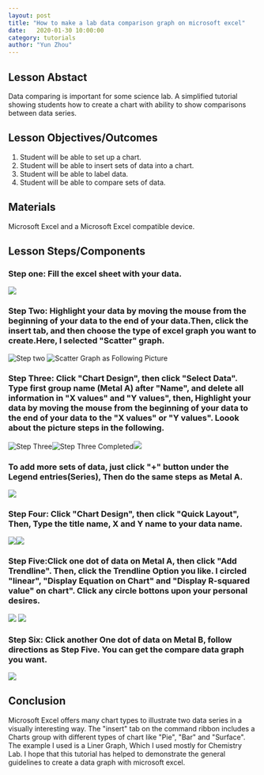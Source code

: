```yaml
---
layout: post
title: "How to make a lab data comparison graph on microsoft excel" 
date:   2020-01-30 10:00:00
category: tutorials
author: "Yun Zhou" 
---
```


## Lesson Abstact
Data comparing is important for some science lab. A simplified tutorial showing students how to create a chart with ability to show comparisons between data series.
## Lesson Objectives/Outcomes
1. Student will be able to set up a chart.
1. Student will be able to insert sets of data into a chart.
1. Student will be able to label data.
1. Student will be able to compare sets of data.


## Materials

Microsoft Excel and a Microsoft Excel compatible device.


## Lesson Steps/Components
### Step one:  Fill the excel sheet with your data.

![](https://github.com/Yun0613/Technical-Writing/blob/master/Images/1-1.png)

### Step Two: Highlight your data by moving the mouse from the beginning of your data to the end of your data.Then, click the insert tab, and then choose the type of excel graph you want to create.Here, I selected "Scatter" graph.

![Step two](https://github.com/Yun0613/Technical-Writing/blob/master/Images/Screen%20Shot%202020-02-03%20at%2013.28.25.png) ![Scatter Graph as Following Picture](https://github.com/Yun0613/Technical-Writing/blob/master/Images/Screen%20Shot%202020-02-03%20at%2013.31.30.png)

### Step Three: Click "Chart Design", then click "Select Data". Type first group name (Metal A) after "Name", and delete all information in "X values" and "Y values", then, Highlight your data by moving the mouse from the beginning of your data to the end of your data to the "X values" or "Y values". Loook about the picture steps in the following. 


![Step Three](https://github.com/Yun0613/Technical-Writing/blob/master/Images/Screen%20Shot%202020-02-03%20at%2013.37.21.png)![Step Three Completed](https://github.com/Yun0613/Technical-Writing/blob/master/Images/Screen%20Shot%202020-02-03%20at%2013.37.44.png)![](https://github.com/Yun0613/Technical-Writing/blob/master/Images/Screen%20Shot%202020-02-03%20at%2013.37.34.png)

### To add more sets of data, just click "+" button under the Legend entries(Series), Then do the same steps as Metal A. 

![](https://github.com/Yun0613/Technical-Writing/blob/master/Images/Screen%20Shot%202020-02-03%20at%2013.38.10.png)

### Step Four: Click "Chart Design", then click "Quick Layout", Then, Type the title name, X and Y name to your data name.

![](https://github.com/Yun0613/Technical-Writing/blob/master/Images/Screen%20Shot%202020-02-03%20at%2013.50.24.png)![](https://github.com/Yun0613/Technical-Writing/blob/master/Images/Screen%20Shot%202020-02-03%20at%2013.53.25.png)

### Step Five:Click one dot of data on Metal A, then click "Add Trendline". Then, click the Trendline Option you like. I circled "linear", "Display Equation on Chart" and "Display R-squared value" on chart". Click any circle bottons upon your personal desires.

![](https://github.com/Yun0613/Technical-Writing/blob/master/Images/Screen%20Shot%202020-02-03%20at%2014.08.00.png)
![](https://github.com/Yun0613/Technical-Writing/blob/master/Images/Screen%20Shot%202020-02-03%20at%2014.08.14.png)

### Step Six: Click another One dot of data on Metal B, follow directions as Step Five. You can get the compare data graph you want. 

![](https://github.com/Yun0613/Technical-Writing/blob/master/Images/Screen%20Shot%202020-02-03%20at%2014.08.28.png)


## Conclusion
Microsoft Excel offers many chart types to illustrate two data series in a visually interesting way. The "insert" tab on the command ribbon includes a Charts group with different types of chart like "Pie", "Bar" and "Surface". The example I used is a Liner Graph, Which I used mostly for Chemistry Lab. I hope that this tutorial has helped to demonstrate the general guidelines to create a data graph with microsoft excel.
